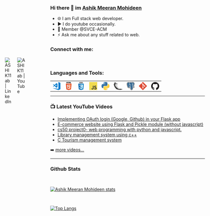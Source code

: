 ### Hi there 👋 im [Ashik Meeran Mohideen](https://www.linkedin.com/in/ashik-meeran-mohideen-157091189/)
- 🌐 I am Full stack web developer.
- ▶️ I do youtube occasionally.
- 📌 Member @SVCE-ACM
- ⚡ Ask me about any stuff related to web.

### Connect with me:

<a style="position: absolute; left: 5rem;" href="https://www.linkedin.com/in/ashik-meeran-mohideen-157091189/">
  <img align="left" alt="ASHIK11ab | LinkedIn" width="22px" src="https://cdn.jsdelivr.net/npm/simple-icons@v3/icons/linkedin.svg" />
</a>
<a style="position: absolute; left: 7.5rem;" href="https://www.youtube.com/channel/UCnhoJiStmQvt2RWJ89_t_ig?view_as=subscriber">
  <img align="left" alt="ASHIK11ab | YouTube" width="26px" src="https://cdn.jsdelivr.net/npm/simple-icons@v3/icons/youtube.svg" />
</a>
<br />

### Languages and Tools:
<table>
  <tr>
    <td> 
     <img align="left" alt="Visual Studio Code" width="26px" src="https://raw.githubusercontent.com/github/explore/80688e429a7d4ef2fca1e82350fe8e3517d3494d/topics/visual-studio-code/visual-studio-code.png" />
    </td>
    <td> 
      <img align="left" alt="HTML5" width="26px" src="https://raw.githubusercontent.com/github/explore/80688e429a7d4ef2fca1e82350fe8e3517d3494d/topics/html/html.png" />
    </td>
    <td> 
      <img align="left" alt="CSS3" width="26px" src="https://raw.githubusercontent.com/github/explore/80688e429a7d4ef2fca1e82350fe8e3517d3494d/topics/css/css.png" />
    </td>
    <td> 
     <img align="left" alt="JavaScript" width="26px" src="https://raw.githubusercontent.com/github/explore/80688e429a7d4ef2fca1e82350fe8e3517d3494d/topics/javascript/javascript.png" />
    </td>
    <td> 
     <img align="left" alt="Vector logo for Python: Icon" src="logos/python.svg" width="26px">
    </td>
    <td> 
     <img align="left" alt="Vector logo for Flask: Icon" src="logos/flask.svg" width="28px">
    </td>
    <td> 
     <img align="left" alt="Vector logo for Postgres: Icon" src="logos/postgresql.svg" width="26x">
    </td>
    <td> 
     <img align="left" alt="Vector logo for Git: Icon" src="logos/git.svg" width="26px">
    </td>
    <td>
     <img align="left" alt="GitHub" width="26px" src="https://raw.githubusercontent.com/github/explore/78df643247d429f6cc873026c0622819ad797942/topics/github/github.png" />
    </td>
  </tr>
</table>

---

### 📺 Latest YouTube Videos

<!-- YOUTUBE:START -->
- [Implementing OAuth login (Google, Github) in your Flask app](https://www.youtube.com/watch?v=ZCDzwYaAKCI)
- [E-commerce website using Flask and Pickle module (without javascript)](https://www.youtube.com/watch?v=IXl04amYAxA)
- [cs50 project0- web programming with python and javascript.](https://www.youtube.com/watch?v=vl6I-lkM1nY)
- [Library management system using c++](https://www.youtube.com/watch?v=a7rf8wnZ5dM)
- [C Tourism management system](https://www.youtube.com/watch?v=RKRRbB4HdtA)
<!-- YOUTUBE:END -->

➡️ [more videos...](https://www.youtube.com/channel/UCnhoJiStmQvt2RWJ89_t_ig?view_as=subscriber)

---

### Github Stats
<br />

[![Ashik Meeran Mohideen stats](https://github-readme-stats.vercel.app/api?username=ASHIK11ab&count_private=true&show_icons=true&theme=dracula)](https://github.com/anuraghazra/github-readme-stats)

<br />

[![Top Langs](https://github-readme-stats.vercel.app/api/top-langs/?username=ASHIK11ab)](https://github.com/anuraghazra/github-readme-stats)

